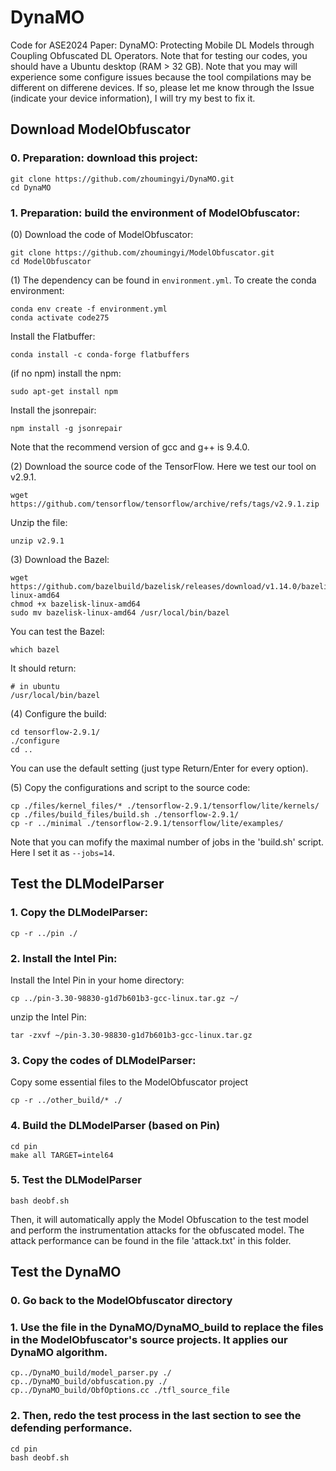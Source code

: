 # DynaMO
Code for ASE2024 Paper: DynaMO: Protecting Mobile DL Models through Coupling Obfuscated DL Operators. 
Note that for testing our codes, you should have a Ubuntu desktop (RAM > 32 GB). Note that you may will experience some configure issues because the tool compilations may be different on differene devices. If so, please let me know through the Issue (indicate your device information), I will try my best to fix it.

## Download ModelObfuscator

### 0. Preparation: download this project:

```
git clone https://github.com/zhoumingyi/DynaMO.git
cd DynaMO
```


### 1. Preparation: build the environment of ModelObfuscator:

(0) Download the code of ModelObfuscator:

```
git clone https://github.com/zhoumingyi/ModelObfuscator.git
cd ModelObfuscator
```

(1) The dependency can be found in `environment.yml`. To create the conda environment:

```
conda env create -f environment.yml
conda activate code275
```

Install the Flatbuffer:

```
conda install -c conda-forge flatbuffers
```

(if no npm) install the npm:

```
sudo apt-get install npm
```

Install the jsonrepair:

```
npm install -g jsonrepair
```

Note that the recommend version of gcc and g++ is 9.4.0.


(2) Download the source code of the TensorFlow. Here we test our tool on v2.9.1.

```
wget https://github.com/tensorflow/tensorflow/archive/refs/tags/v2.9.1.zip
```

Unzip the file:

```
unzip v2.9.1
```

(3) Download the Bazel:

```
wget https://github.com/bazelbuild/bazelisk/releases/download/v1.14.0/bazelisk-linux-amd64
chmod +x bazelisk-linux-amd64
sudo mv bazelisk-linux-amd64 /usr/local/bin/bazel
```

You can test the Bazel:

```
which bazel
```

It should return:

```
# in ubuntu
/usr/local/bin/bazel
```

(4) Configure the build:

```
cd tensorflow-2.9.1/
./configure
cd ..
```

You can use the default setting (just type Return/Enter for every option).

(5) Copy the configurations and script to the source code:  

```
cp ./files/kernel_files/* ./tensorflow-2.9.1/tensorflow/lite/kernels/
cp ./files/build_files/build.sh ./tensorflow-2.9.1/
cp -r ../minimal ./tensorflow-2.9.1/tensorflow/lite/examples/
```

Note that you can mofify the maximal number of jobs in the 'build.sh' script. Here I set it as `--jobs=14`. 


## Test the DLModelParser

### 1. Copy the DLModelParser:

```
cp -r ../pin ./
```

### 2. Install the Intel Pin:

Install the Intel Pin in your home directory:

```
cp ../pin-3.30-98830-g1d7b601b3-gcc-linux.tar.gz ~/
```

unzip the Intel Pin:

```
tar -zxvf ~/pin-3.30-98830-g1d7b601b3-gcc-linux.tar.gz
```

### 3. Copy the codes of DLModelParser:

Copy some essential files to the ModelObfuscator project

```
cp -r ../other_build/* ./
```

### 4. Build the DLModelParser (based on Pin)

```
cd pin
make all TARGET=intel64
```

### 5. Test the DLModelParser

```
bash deobf.sh
```

Then, it will automatically apply the Model Obfuscation to the test model and perform the instrumentation attacks for the obfuscated model. The attack performance can be found in the file 'attack.txt' in this folder. 

## Test the DynaMO

### 0. Go back to the ModelObfuscator directory

### 1. Use the file in the DynaMO/DynaMO_build to replace the files in the ModelObfuscator's source projects. It applies our DynaMO algorithm.

```
cp../DynaMO_build/model_parser.py ./
cp../DynaMO_build/obfuscation.py ./
cp../DynaMO_build/ObfOptions.cc ./tfl_source_file
```

### 2. Then, redo the test process in the last section to see the defending performance.

```
cd pin
bash deobf.sh
```